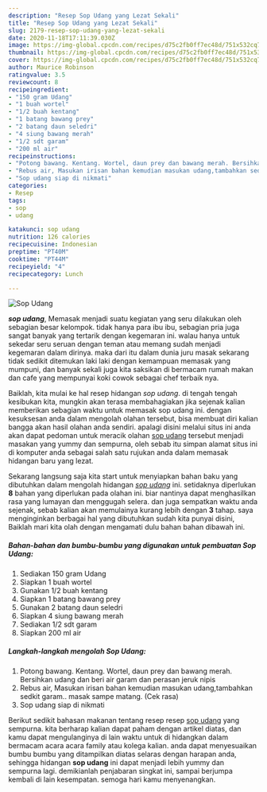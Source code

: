 ```yaml
---
description: "Resep Sop Udang yang Lezat Sekali"
title: "Resep Sop Udang yang Lezat Sekali"
slug: 2179-resep-sop-udang-yang-lezat-sekali
date: 2020-11-18T17:11:39.030Z
image: https://img-global.cpcdn.com/recipes/d75c2fb0ff7ec48d/751x532cq70/sop-udang-foto-resep-utama.jpg
thumbnail: https://img-global.cpcdn.com/recipes/d75c2fb0ff7ec48d/751x532cq70/sop-udang-foto-resep-utama.jpg
cover: https://img-global.cpcdn.com/recipes/d75c2fb0ff7ec48d/751x532cq70/sop-udang-foto-resep-utama.jpg
author: Maurice Robinson
ratingvalue: 3.5
reviewcount: 8
recipeingredient:
- "150 gram Udang"
- "1 buah wortel"
- "1/2 buah kentang"
- "1 batang bawang prey"
- "2 batang daun seledri"
- "4 siung bawang merah"
- "1/2 sdt garam"
- "200 ml air"
recipeinstructions:
- "Potong bawang. Kentang. Wortel, daun prey dan bawang merah. Bersihkan udang dan beri air garam dan perasan jeruk nipis"
- "Rebus air, Masukan irisan bahan kemudian masukan udang,tambahkan sedkit garam.. masak sampe matang. (Cek rasa)"
- "Sop udang siap di nikmati"
categories:
- Resep
tags:
- sop
- udang

katakunci: sop udang 
nutrition: 126 calories
recipecuisine: Indonesian
preptime: "PT40M"
cooktime: "PT44M"
recipeyield: "4"
recipecategory: Lunch

---
```



![Sop Udang](https://img-global.cpcdn.com/recipes/d75c2fb0ff7ec48d/751x532cq70/sop-udang-foto-resep-utama.jpg)

<b><i>sop udang</i></b>, Memasak menjadi suatu kegiatan yang seru dilakukan oleh sebagian besar kelompok. tidak hanya para ibu ibu, sebagian pria juga sangat banyak yang tertarik dengan kegemaran ini. walau hanya untuk sekedar seru seruan dengan teman atau memang sudah menjadi kegemaran dalam dirinya. maka dari itu dalam dunia juru masak sekarang tidak sedikit ditemukan laki laki dengan kemampuan memasak yang mumpuni, dan banyak sekali juga kita saksikan di bermacam rumah makan dan cafe yang mempunyai koki cowok sebagai chef terbaik nya.



Baiklah, kita mulai ke hal resep hidangan <i>sop udang</i>. di tengah tengah kesibukan kita, mungkin akan terasa membahagiakan jika sejenak kalian memberikan sebagian waktu untuk memasak sop udang ini. dengan kesuksesan anda dalam mengolah olahan tersebut, bisa membuat diri kalian bangga akan hasil olahan anda sendiri. apalagi disini melalui situs ini anda akan dapat pedoman untuk meracik olahan <u>sop udang</u> tersebut menjadi masakan yang yummy dan sempurna, oleh sebab itu simpan alamat situs ini di komputer anda sebagai salah satu rujukan anda dalam memasak hidangan baru yang lezat.


Sekarang langsung saja kita start untuk menyiapkan bahan baku yang dibutuhkan dalam mengolah hidangan <u><i>sop udang</i></u> ini. setidaknya diperlukan <b>8</b> bahan yang diperlukan pada olahan ini. biar nantinya dapat menghasilkan rasa yang lumayan dan menggugah selera. dan juga sempatkan waktu anda sejenak, sebab kalian akan memulainya kurang lebih dengan <b>3</b> tahap. saya menginginkan berbagai hal yang dibutuhkan sudah kita punyai disini, Baiklah mari kita olah dengan mengamati dulu bahan bahan dibawah ini.

<!--inarticleads1-->

##### Bahan-bahan dan bumbu-bumbu yang digunakan untuk pembuatan Sop Udang:

1. Sediakan 150 gram Udang
1. Siapkan 1 buah wortel
1. Gunakan 1/2 buah kentang
1. Siapkan 1 batang bawang prey
1. Gunakan 2 batang daun seledri
1. Siapkan 4 siung bawang merah
1. Sediakan 1/2 sdt garam
1. Siapkan 200 ml air




<!--inarticleads2-->

##### Langkah-langkah mengolah Sop Udang:

1. Potong bawang. Kentang. Wortel, daun prey dan bawang merah. Bersihkan udang dan beri air garam dan perasan jeruk nipis
1. Rebus air, Masukan irisan bahan kemudian masukan udang,tambahkan sedkit garam.. masak sampe matang. (Cek rasa)
1. Sop udang siap di nikmati




Berikut sedikit bahasan makanan tentang resep resep <u>sop udang</u> yang sempurna. kita berharap kalian dapat paham dengan artikel diatas, dan kamu dapat mengulanginya di lain waktu untuk di hidangkan dalam bermacam acara acara family atau kolega kalian. anda dapat menyesuaikan bumbu bumbu yang ditampilkan diatas selaras dengan harapan anda, sehingga hidangan <b>sop udang</b> ini dapat menjadi lebih yummy dan sempurna lagi. demikianlah penjabaran singkat ini, sampai berjumpa kembali di lain kesempatan. semoga hari kamu menyenangkan.
